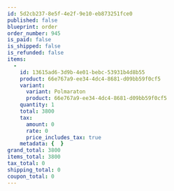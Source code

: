 ```yaml
---
id: 5d2cb237-8e5f-4e2f-9e10-eb873251fce0
published: false
blueprint: order
order_number: 945
is_paid: false
is_shipped: false
is_refunded: false
items:
  -
    id: 13615ad6-3d9b-4e01-bebc-53931b4d8b55
    product: 66e767a9-ee34-4dc4-8681-d09bb59f0cf5
    variant:
      variant: Polmaraton
      product: 66e767a9-ee34-4dc4-8681-d09bb59f0cf5
    quantity: 1
    total: 3800
    tax:
      amount: 0
      rate: 0
      price_includes_tax: true
    metadata: {  }
grand_total: 3800
items_total: 3800
tax_total: 0
shipping_total: 0
coupon_total: 0
---
```

